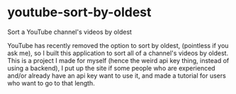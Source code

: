 # youtube-sort-by-oldest
Sort a YouTube channel's videos by oldest

YouTube has recently removed the option to sort by oldest, (pointless if you ask me), so I built this application to sort all of a channel's videos by oldest.    
This is a project I made for myself (hence the weird api key thing, instead of using a backend), I put up the site if some people who are experienced and/or already have an api key want to use it, and made a tutorial for users who want to go to that length.
